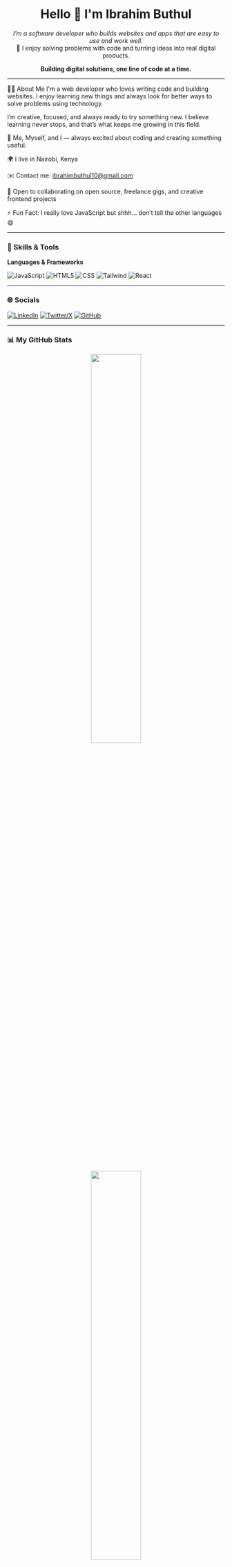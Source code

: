 <h1 align="center">Hello 👋 I'm Ibrahim Buthul</h1>

<p align="center">
  <em>I’m a software developer who builds websites and apps that are easy to use and work well.</em><br />
  🚀 I enjoy solving problems with code and turning ideas into real digital products.
</p>


<p align="center"><strong>Building digital solutions, one line of code at a time.</strong></p>

---

👨‍💻 About Me
I'm a web developer who loves writing code and building websites. I enjoy learning new things and always look for better ways to solve problems using technology.

I’m creative, focused, and always ready to try something new. I believe learning never stops, and that’s what keeps me growing in this field.

💙 Me, Myself, and I — always excited about coding and creating something useful.

🌍 I live in Nairobi, Kenya

✉️ Contact me: ibrahimbuthul10@gmail.com

🤝 Open to collaborating on open source, freelance gigs, and creative frontend projects

⚡ Fun Fact: I really love JavaScript  but shhh… don’t tell the other languages 😄



---

### 🧠 Skills & Tools

**Languages & Frameworks**

![JavaScript](https://img.shields.io/badge/-JavaScript-F7DF1E?logo=javascript&logoColor=000)
![HTML5](https://img.shields.io/badge/-HTML5-E34F26?logo=html5&logoColor=fff)
![CSS](https://img.shields.io/badge/-CSS3-1572B6?style=flat&logo=css3)
![Tailwind](https://img.shields.io/badge/-TailwindCSS-38B2AC?style=flat&logo=tailwind-css&logoColor=fff)
![React](https://img.shields.io/badge/-React-61DAFB?style=flat&logo=react&logoColor=000)

---

### 🌐 Socials

[![LinkedIn](https://img.shields.io/badge/-LinkedIn-0A66C2?logo=linkedin&logoColor=white)](https://linkedin.com/in/ibrahimbuthul)
[![Twitter/X](https://img.shields.io/badge/-@ibrahimbuthul-1DA1F2?logo=twitter)](https://twitter.com/ibrahimbuthul)
[![GitHub](https://img.shields.io/badge/-GitHub-181717?logo=github)](https://github.com/Ibrahiim10)

---

### 📊 My GitHub Stats

<p align="center">
  <img src="https://github-readme-stats.vercel.app/api?username=Ibrahiim10&show_icons=true&theme=tokyonight" width="48%" />
 <div align="center">
  <img src="https://streak-stats.demolab.com/?user=Ibrahiim10&theme=tokyonight" width="48%" />
</div>

</p>

<p align="center">
  <img src="https://github-readme-stats.vercel.app/api/top-langs/?username=Ibrahiim10&layout=compact&theme=tokyonight" width="48%" />
</p>

---

> *“Code is not just code, it's a story you write for machines and humans.”*

